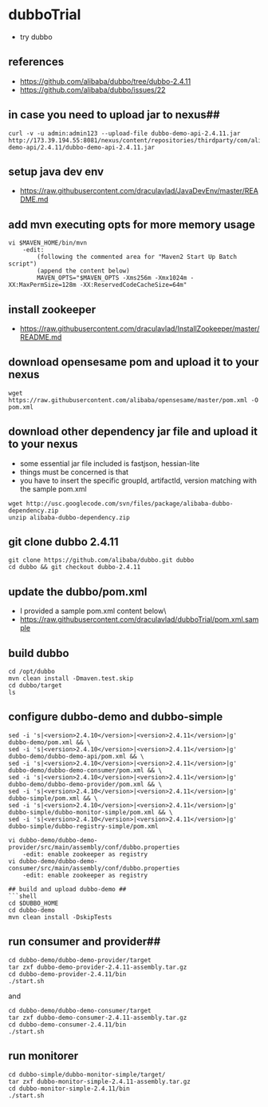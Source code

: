 # dubboTrial
* try dubbo

## references ##
* https://github.com/alibaba/dubbo/tree/dubbo-2.4.11
* https://github.com/alibaba/dubbo/issues/22

## in case you need to upload jar to nexus##
```shell
curl -v -u admin:admin123 --upload-file dubbo-demo-api-2.4.11.jar http://173.39.194.55:8081/nexus/content/repositories/thirdparty/com/alibaba/dubbo-demo-api/2.4.11/dubbo-demo-api-2.4.11.jar
```

## setup java dev env ##
* https://raw.githubusercontent.com/draculavlad/JavaDevEnv/master/README.md

## add mvn executing opts for more memory usage ##
```shell
vi $MAVEN_HOME/bin/mvn
    -edit:
        (following the commented area for "Maven2 Start Up Batch script")
        (append the content below)
        MAVEN_OPTS="$MAVEN_OPTS -Xms256m -Xmx1024m -XX:MaxPermSize=128m -XX:ReservedCodeCacheSize=64m"
```

## install zookeeper ##
* https://raw.githubusercontent.com/draculavlad/InstallZookeeper/master/README.md


## download opensesame pom and upload it to your nexus ##
```shell
wget https://raw.githubusercontent.com/alibaba/opensesame/master/pom.xml -O pom.xml
```

## download other dependency jar file and upload it to your nexus ##
* some essential jar file included is fastjson, hessian-lite
* things must be concerned is that
* you have to insert the specific groupId, artifactId, version matching with the sample pom.xml
```shell
wget http://usc.googlecode.com/svn/files/package/alibaba-dubbo-dependency.zip
unzip alibaba-dubbo-dependency.zip
```

## git clone dubbo 2.4.11 ##
```shell
git clone https://github.com/alibaba/dubbo.git dubbo
cd dubbo && git checkout dubbo-2.4.11
```

## update the dubbo/pom.xml ##
* I provided a sample pom.xml content below\
* https://raw.githubusercontent.com/draculavlad/dubboTrial/pom.xml.sample

## build dubbo ##
```shell
cd /opt/dubbo
mvn clean install -Dmaven.test.skip
cd dubbo/target
ls
```

## configure dubbo-demo and dubbo-simple ##
```shell
sed -i 's|<version>2.4.10</version>|<version>2.4.11</version>|g' dubbo-demo/pom.xml && \
sed -i 's|<version>2.4.10</version>|<version>2.4.11</version>|g' dubbo-demo/dubbo-demo-api/pom.xml && \
sed -i 's|<version>2.4.10</version>|<version>2.4.11</version>|g' dubbo-demo/dubbo-demo-consumer/pom.xml && \
sed -i 's|<version>2.4.10</version>|<version>2.4.11</version>|g' dubbo-demo/dubbo-demo-provider/pom.xml && \
sed -i 's|<version>2.4.10</version>|<version>2.4.11</version>|g' dubbo-simple/pom.xml && \
sed -i 's|<version>2.4.10</version>|<version>2.4.11</version>|g' dubbo-simple/dubbo-monitor-simple/pom.xml && \
sed -i 's|<version>2.4.10</version>|<version>2.4.11</version>|g' dubbo-simple/dubbo-registry-simple/pom.xml
```
```shell
vi dubbo-demo/dubbo-demo-provider/src/main/assembly/conf/dubbo.properties
    -edit: enable zookeeper as registry
vi dubbo-demo/dubbo-demo-consumer/src/main/assembly/conf/dubbo.properties
    -edit: enable zookeeper as registry

## build and upload dubbo-demo ##
```shell
cd $DUBBO_HOME
cd dubbo-demo
mvn clean install -DskipTests

```
## run consumer and provider##
```shell
cd dubbo-demo/dubbo-demo-provider/target
tar zxf dubbo-demo-provider-2.4.11-assembly.tar.gz
cd dubbo-demo-provider-2.4.11/bin
./start.sh
```
and
```shell
cd dubbo-demo/dubbo-demo-consumer/target
tar zxf dubbo-demo-consumer-2.4.11-assembly.tar.gz
cd dubbo-demo-consumer-2.4.11/bin
./start.sh
```

## run monitorer
```shell
cd dubbo-simple/dubbo-monitor-simple/target/
tar zxf dubbo-monitor-simple-2.4.11-assembly.tar.gz
cd dubbo-monitor-simple-2.4.11/bin
./start.sh




